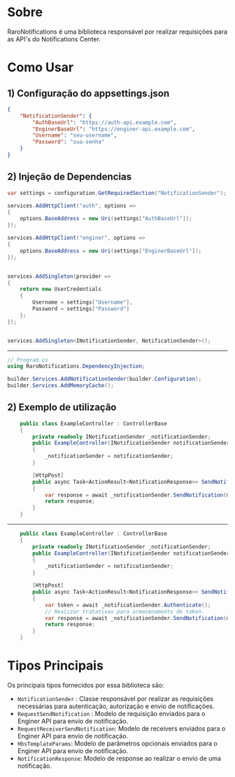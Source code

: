 # Sobre

RaroNotifications é uma biblioteca responsável por realizar requisições para as API's do Notifications Center.

# Como Usar

## 1) Configuração do appsettings.json
```json
{
    "NotificationSender": {
        "AuthBaseUrl": "https://auth-api.example.com",
        "EnginerBaseUrl": "https://enginer-api.example.com",
        "Username": "seu-username",
        "Password": "sua-senha"
    }
}
```
## 2) Injeção de Dependencias

```csharp
var settings = configuration.GetRequiredSection("NotificationSender");

services.AddHttpClient("auth", options =>
{
    options.BaseAddress = new Uri(settings["AuthBaseUrl"]);
});

services.AddHttpClient("enginer", options =>
{
    options.BaseAddress = new Uri(settings["EnginerBaseUrl"]);
});


services.AddSingleton(provider =>
{
    return new UserCredentials
    {
        Username = settings["Username"],
        Password = settings["Password"]
    };
});


services.AddSingleton<INotificationSender, NotificationSender>();
```

---

```csharp
// Program.cs 
using RaroNotifications.DependencyInjection;

builder.Services.AddNotificationSender(builder.Configuration);
builder.Services.AddMemoryCache();
```

## 2) Exemplo de utilização
```csharp
    public class ExampleController : ControllerBase
    {
        private readonly INotificationSender _notificationSender;
        public ExampleController(INotificationSender notificationSender)
        {
            _notificationSender = notificationSender;
        }

        [HttpPost]
        public async Task<ActionResult<NotificationResponse>> SendNotification(RequestSendNotification model)
        {
            var response = await _notificationSender.SendNotification(model);
            return response;
        }
    }
```
---
```csharp
    public class ExampleController : ControllerBase
    {
        private readonly INotificationSender _notificationSender;
        public ExampleController(INotificationSender notificationSender)
        {
            _notificationSender = notificationSender;
        }

        [HttpPost]
        public async Task<ActionResult<NotificationResponse>> SendNotification(RequestSendNotification model)
        {
            var token = await _notificationSender.Authenticate();
            // Realizar tratativas para armazenamento de token.
            var response = await _notificationSender.SendNotification(model,token);
            return response;
        }
    }
```

# Tipos Principais
Os principais tipos fornecidos por essa biblioteca são:
- `NotificationSender` : Classe responsável por realizar as requisições necessárias para autenticação, autorização e envio de notificações.
- `RequestSendNotification` : Modelo de requisição enviados para o Enginer API para envio de notificação.
- `RequestReceiverSendNotification`: Modelo de receivers enviados para o Enginer API para envio de notificação.
- `HbsTemplateParams`: Modelo de parâmetros opcionais enviados para o Enginer API para envio de notificação.
- `NotificationResponse`: Modelo de response ao realizar o envio de uma notificação.